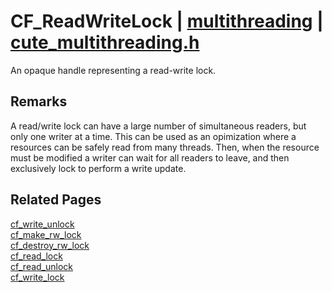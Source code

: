 # CF_ReadWriteLock | [multithreading](https://github.com/RandyGaul/cute_framework/blob/master/docs/multithreading_readme.md) | [cute_multithreading.h](https://github.com/RandyGaul/cute_framework/blob/master/include/cute_multithreading.h)

An opaque handle representing a read-write lock.

## Remarks

A read/write lock can have a large number of simultaneous readers, but only one writer at a time. This can be
used as an opimization where a resources can be safely read from many threads. Then, when the resource must be
modified a writer can wait for all readers to leave, and then exclusively lock to perform a write update.

## Related Pages

[cf_write_unlock](https://github.com/RandyGaul/cute_framework/blob/master/docs/multithreading/cf_write_unlock.md)  
[cf_make_rw_lock](https://github.com/RandyGaul/cute_framework/blob/master/docs/multithreading/cf_make_rw_lock.md)  
[cf_destroy_rw_lock](https://github.com/RandyGaul/cute_framework/blob/master/docs/multithreading/cf_destroy_rw_lock.md)  
[cf_read_lock](https://github.com/RandyGaul/cute_framework/blob/master/docs/multithreading/cf_read_lock.md)  
[cf_read_unlock](https://github.com/RandyGaul/cute_framework/blob/master/docs/multithreading/cf_read_unlock.md)  
[cf_write_lock](https://github.com/RandyGaul/cute_framework/blob/master/docs/multithreading/cf_write_lock.md)  
